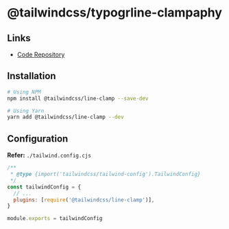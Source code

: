 # @tailwindcss/typogrline-clampaphy

## Links

- [Code Repository](https://github.com/tailwindlabs/tailwindcss-line-clamp)

## Installation

```sh
# Using NPM
npm install @tailwindcss/line-clamp --save-dev

# Using Yarn
yarn add @tailwindcss/line-clamp --dev
```

## Configuration

**Refer:** `./tailwind.config.cjs`

```cjs
/**
 * @type {import('tailwindcss/tailwind-config').TailwindConfig}
 */
const tailwindConfig = {
  // ...
  plugins: [require('@tailwindcss/line-clamp')],
}

module.exports = tailwindConfig
```
